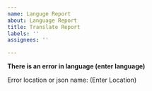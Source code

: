```yaml
---
name: Languge Report
about: Language Report
title: Translate Report
labels: ''
assignees: ''

---
```


**There is an error in language (enter language)**

Error location or json name: (Enter Location)
